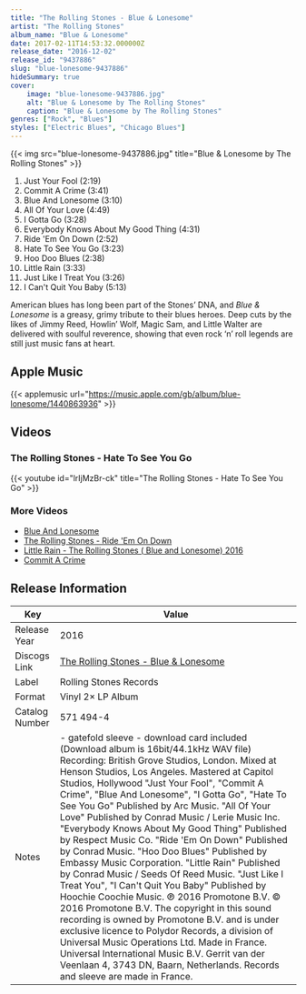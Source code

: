 ```yaml
---
title: "The Rolling Stones - Blue & Lonesome"
artist: "The Rolling Stones"
album_name: "Blue & Lonesome"
date: 2017-02-11T14:53:32.000000Z
release_date: "2016-12-02"
release_id: "9437886"
slug: "blue-lonesome-9437886"
hideSummary: true
cover:
    image: "blue-lonesome-9437886.jpg"
    alt: "Blue & Lonesome by The Rolling Stones"
    caption: "Blue & Lonesome by The Rolling Stones"
genres: ["Rock", "Blues"]
styles: ["Electric Blues", "Chicago Blues"]
---
```


{{< img src="blue-lonesome-9437886.jpg" title="Blue & Lonesome by The Rolling Stones" >}}

<!-- section break -->

1. Just Your Fool (2:19)
2. Commit A Crime (3:41)
3. Blue And Lonesome (3:10)
4. All Of Your Love (4:49)
5. I Gotta Go (3:28)
6. Everybody Knows About My Good Thing (4:31)
7. Ride 'Em On Down (2:52)
8. Hate To See You Go (3:23)
9. Hoo Doo Blues (2:38)
10. Little Rain (3:33)
11. Just Like I Treat You (3:26)
12. I Can't Quit You Baby (5:13)

<!-- section break -->


American blues has long been part of the Stones’ DNA, and <i>Blue & Lonesome</i> is a greasy, grimy tribute to their blues heroes. Deep cuts by the likes of Jimmy Reed, Howlin’ Wolf, Magic Sam, and Little Walter are delivered with soulful reverence, showing that even rock ‘n’ roll legends are still just music fans at heart.



## Apple Music
{{< applemusic url="https://music.apple.com/gb/album/blue-lonesome/1440863936" >}}





## Videos
### The Rolling Stones - Hate To See You Go
{{< youtube id="lrIjMzBr-ck" title="The Rolling Stones - Hate To See You Go" >}}<br>

### More Videos

- [Blue And Lonesome](https://www.youtube.com/watch?v=iDCKiJkHAQ4)
- [The Rolling Stones - Ride 'Em On Down](https://www.youtube.com/watch?v=qEuV82GqQnE)
- [Little Rain - The Rolling Stones ( Blue and Lonesome) 2016](https://www.youtube.com/watch?v=deut9JCpCME)
- [Commit A Crime](https://www.youtube.com/watch?v=f0sHUyYIyuY)


## Release Information
|  Key           | Value                                                |
| ---------------| ---------------------------------------------------- |
| Release Year   | 2016                                   |
| Discogs Link   | [The Rolling Stones - Blue & Lonesome](https://www.discogs.com/release/9437886-Rolling-Stones-Blue-Lonesome) |
| Label          | Rolling Stones Records |
| Format         | Vinyl 2× LP Album |
| Catalog Number | 571 494-4 |
| Notes | - gatefold sleeve - download card included (Download album is 16bit/44.1kHz WAV file)  Recording: British Grove Studios, London. Mixed at Henson Studios, Los Angeles. Mastered at Capitol Studios, Hollywood  "Just Your Fool", "Commit A Crime", "Blue And Lonesome", "I Gotta Go", "Hate To See You Go" Published by Arc Music.  "All Of Your Love" Published by Conrad Music / Lerie Music Inc.  "Everybody Knows About My Good Thing" Published by Respect Music Co.  "Ride 'Em On Down" Published by Conrad Music.  "Hoo Doo Blues" Published by Embassy Music Corporation.  "Little Rain" Published by Conrad Music / Seeds Of Reed Music.  "Just Like I Treat You", "I Can't Quit You Baby" Published by Hoochie Coochie Music.  ℗ 2016 Promotone B.V. © 2016 Promotone B.V. The copyright in this sound recording is owned by Promotone B.V. and is under exclusive licence to Polydor Records, a division of Universal Music Operations Ltd. Made in France. Universal International Music B.V. Gerrit van der Veenlaan 4, 3743 DN, Baarn, Netherlands.  Records and sleeve are made in France. |